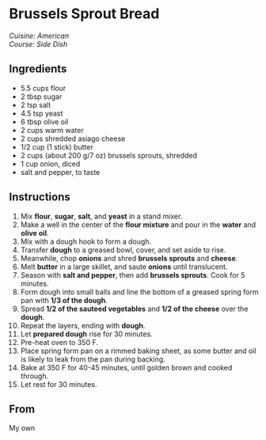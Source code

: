 # Brussels Sprout Bread

_Cuisine:  American_<br />
_Course:  Side Dish_

## Ingredients

- 5.5 cups flour
- 2 tbsp sugar
- 2 tsp salt
- 4.5 tsp yeast
- 6 tbsp olive oil
- 2 cups warm water
- 2 cups shredded asiago cheese
- 1/2 cup (1 stick) butter
- 2 cups (about 200 g/7 oz) brussels sprouts, shredded
- 1 cup onion, diced
- salt and pepper, to taste

## Instructions

1. Mix **flour**, **sugar**, **salt**, and **yeast** in a stand mixer.
1. Make a well in the center of the **flour mixture** and pour in the **water** and **olive oil**.
1. Mix with a dough hook to form a dough.
1. Transfer **dough** to a greased bowl, cover, and set aside to rise.
1. Meanwhile, chop **onions** and shred **brussels sprouts** and **cheese**.
1. Melt **butter** in a large skillet, and saute **onions** until translucent.
1. Season with **salt and pepper**, then add **brussels sprouts**.  Cook for 5 minutes.
1. Form dough into small balls and line the bottom of a greased spring form pan with **1/3 of the dough**.
1. Spread **1/2 of the sauteed vegetables** and **1/2 of the cheese** over the **dough**.
1. Repeat the layers, ending with **dough**.
1. Let **prepared dough** rise for 30 minutes.
1. Pre-heat oven to 350 F.
1. Place spring form pan on a rimmed baking sheet, as some butter and oil is likely to leak from the pan during backing.
1. Bake at 350 F for 40-45 minutes, until golden brown and cooked through.
1. Let rest for 30 minutes.

## From

My own